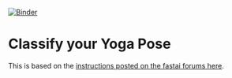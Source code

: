 [![Binder](https://mybinder.org/badge_logo.svg)](https://mybinder.org/v2/gh/SRJ00/yogaposeclassifier/master?urlpath=%2Fvoila%2Frender%2Fyoga_pose_class.ipynb)

# Classify your Yoga Pose

 This is based on the [instructions posted on the fastai forums here](https://forums.fast.ai/t/deploying-your-notebook-as-an-app-under-10-minutes/70621?u=butchland).


